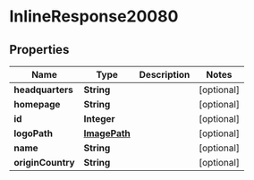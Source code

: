 
# InlineResponse20080

## Properties
Name | Type | Description | Notes
------------ | ------------- | ------------- | -------------
**headquarters** | **String** |  |  [optional]
**homepage** | **String** |  |  [optional]
**id** | **Integer** |  |  [optional]
**logoPath** | [**ImagePath**](ImagePath.md) |  |  [optional]
**name** | **String** |  |  [optional]
**originCountry** | **String** |  |  [optional]



